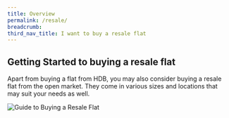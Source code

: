 ```yaml
---
title: Overview
permalink: /resale/
breadcrumb: 
third_nav_title: I want to buy a resale flat
---
```



## Getting Started to buying a resale flat


Apart from buying a flat from HDB, you may also consider buying a resale flat from the open market. They come in various sizes and locations that may suit your needs as well.


![Guide to Buying a Resale Flat](https://www.hdb.gov.sg/cs/infoweb/img/hdb-resale-portal-buyers-infographic.jpg;wa814283dea9e68219)

